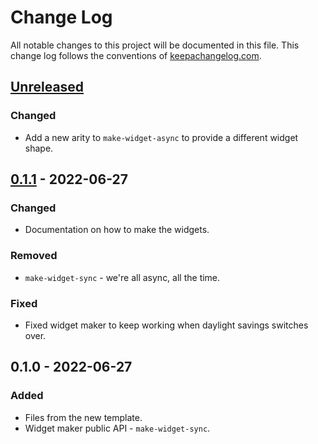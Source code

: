 # Change Log
All notable changes to this project will be documented in this file. This change log follows the conventions of [keepachangelog.com](http://keepachangelog.com/).

## [Unreleased]
### Changed
- Add a new arity to `make-widget-async` to provide a different widget shape.

## [0.1.1] - 2022-06-27
### Changed
- Documentation on how to make the widgets.

### Removed
- `make-widget-sync` - we're all async, all the time.

### Fixed
- Fixed widget maker to keep working when daylight savings switches over.

## 0.1.0 - 2022-06-27
### Added
- Files from the new template.
- Widget maker public API - `make-widget-sync`.

[Unreleased]: https://sourcehost.site/your-name/hello/compare/0.1.1...HEAD
[0.1.1]: https://sourcehost.site/your-name/hello/compare/0.1.0...0.1.1
